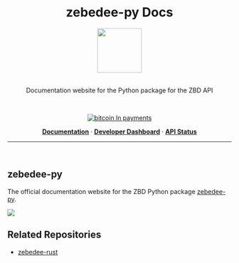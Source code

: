 <h1 align="center">zebedee-py Docs</h1>

<div align="center">
<img width="100" src="https://python.zbd.dev/zbd-python-logo.png" />
</div>
<br />

<div align="center">

Documentation website for the Python package for the ZBD API

<br />

[![bitcoin ln payments](https://img.shields.io/badge/Bitcoin%20Lightning-Payments-orange?style=for-the-badge&logo=bitcoin)](https://pypi.org/project/zebedee/0.0.9/)
<br/>

<p align="center">
  <a href="https://python.zbd.dev"><strong>Documentation</strong></a> ·
  <a href="https://dashboard.zebedee.io"><strong>Developer Dashboard</strong></a> ·
  <a href="https://status.zebedee.io"><strong>API Status</strong></a>
</p>

</div>

---

<div align="left">
<br />

## zebedee-py

The official documentation website for the ZBD Python package [zebedee-py](https://github.com/zantoshi/zebedee-py).

![](https://i.imgur.com/5KCQKRI.png)

## Related Repositories

- [zebedee-rust](https://github.com/zantoshi/zebedee-py)
